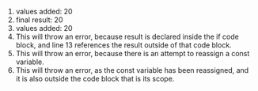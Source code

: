 1. values added: 20
2. final result: 20
3. values added: 20
4. This will throw an error, because result is declared inside the if code block, and line 13 references the result outside of that code block.
5. This will throw an error, because there is an attempt to reassign a const variable.
6. This will throw an error, as the const variable has been reassigned, and it is also outside the code block that is its scope.